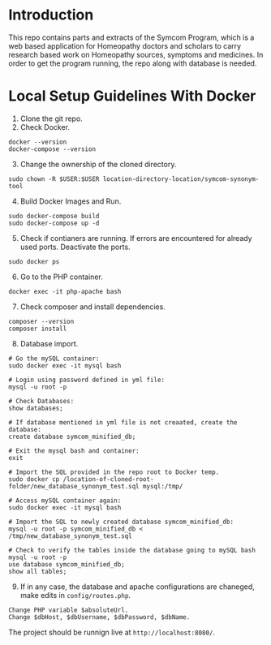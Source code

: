 # Introduction
This repo contains parts and extracts of the Symcom Program, which is a web based application for Homeopathy doctors and scholars to carry research based work on Homeopathy sources, symptoms and medicines.
In order to get the program running, the repo along with database is needed. 

# Local Setup Guidelines With Docker
1. Clone the git repo.
2. Check Docker.
```
docker --version
docker-compose --version
```
3. Change the ownership of the cloned directory.
```
sudo chown -R $USER:$USER location-directory-location/symcom-synonym-tool
```
4. Build Docker Images and Run.
```
sudo docker-compose build
sudo docker-compose up -d
```
5. Check if contianers are running. If errors are encountered for already used ports. Deactivate the ports.
```
sudo docker ps
```
6. Go to the PHP container.
```
docker exec -it php-apache bash
```
7. Check composer and install dependencies.
```
composer --version 
composer install
```
8. Database import.
```
# Go the mySQL container:
sudo docker exec -it mysql bash

# Login using password defined in yml file:
mysql -u root -p

# Check Databases:
show databases;

# If database mentioned in yml file is not creaated, create the database:
create database symcom_minified_db;

# Exit the mysql bash and container:
exit

# Import the SQL provided in the repo root to Docker temp.
sudo docker cp /location-of-cloned-root-folder/new_database_synonym_test.sql mysql:/tmp/

# Access mySQL container again:
sudo docker exec -it mysql bash

# Import the SQL to newly created database symcom_minified_db:
mysql -u root -p symcom_minified_db < /tmp/new_database_synonym_test.sql

# Check to verify the tables inside the database going to mySQL bash
mysql -u root -p
use database symcom_minified_db;
show all tables;

```
9. If in any case, the database and apache configurations are chaneged, make edits in `config/routes.php`.
```
Change PHP variable $absoluteUrl.
Change $dbHost, $dbUsername, $dbPassword, $dbName.
```

The project should be runnign live at `http://localhost:8080/`.







